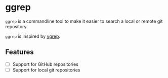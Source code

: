 # ggrep

`ggrep` is a commandline tool to make it easier to search a local or remote git
repository.

`ggrep` is inspired by [vgrep][0].

## Features

- [ ] Support for GitHub repositories
- [ ] Support for local git repositories

[0]: https://github.com/vrothberg/vgrep
